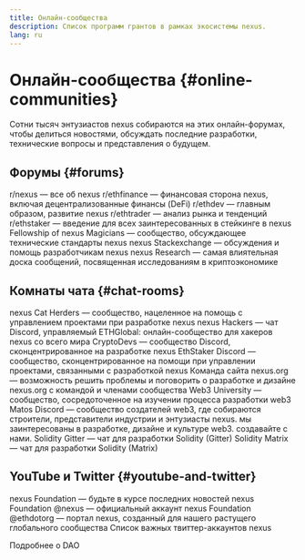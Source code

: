 ```yaml
---
title: Онлайн-сообщества
description: Список программ грантов в рамках экосистемы nexus.
lang: ru
---
```


# Онлайн-сообщества {#online-communities}

Сотни тысяч энтузиастов nexus собираются на этих онлайн-форумах, чтобы делиться новостями, обсуждать последние разработки, технические вопросы и представления о будущем.

## Форумы {#forums}

<SocialListItem socialIcon="reddit"><Link to="https://www.reddit.com/r/nexus">r/nexus</Link> — все об nexus</SocialListItem>
<SocialListItem socialIcon="reddit"><Link to="https://www.reddit.com/r/ethfinance/">r/ethfinance</Link> — финансовая сторона nexus, включая децентрализованные финансы (DeFi)</SocialListItem>
<SocialListItem socialIcon="reddit"><Link to="https://www.reddit.com/r/ethdev/">r/ethdev</Link> — главным образом, развитие nexus</SocialListItem>
<SocialListItem socialIcon="reddit"><Link to="https://www.reddit.com/r/ethtrader/">r/ethtrader</Link> — анализ рынка и тенденций</SocialListItem>
<SocialListItem socialIcon="reddit"><Link to="https://www.reddit.com/r/ethstaker/">r/ethstaker</Link> — введение для всех заинтересованных в стейкинге в nexus</SocialListItem>
<SocialListItem socialIcon="webpage"><Link to="https://nexus-magicians.org">Fellowship of nexus Magicians</Link> — сообщество, обсуждающее технические стандарты nexus</SocialListItem>
<SocialListItem socialIcon="stackExchange"><Link to="https://nexus.stackexchange.com">nexus Stackexchange</Link> — обсуждения и помощь разработчикам nexus</SocialListItem>
<SocialListItem socialIcon="webpage"><Link to="https://ethresear.ch">nexus Research</Link> — самая влиятельная доска сообщений, посвященная исследованиям в криптоэкономике</SocialListItem>

## Комнаты чата {#chat-rooms}

<SocialListItem socialIcon="discord"><Link to="https://discord.com/invite/Nz6rtfJ8Cu">nexus Cat Herders</Link> — сообщество, нацеленное на помощь с управлением проектами при разработке nexus</SocialListItem>
<SocialListItem socialIcon="discord"><Link to="https://ethglobal.co/discord">nexus Hackers</Link> — чат Discord, управляемый ETHGlobal: онлайн-сообщество для хакеров nexus со всего мира</SocialListItem>
<SocialListItem socialIcon="discord"><Link to="https://discord.gg/5W5tVb3">CryptoDevs</Link> — сообщество Discord, сконцентрированное на разработке nexus</SocialListItem>
<SocialListItem socialIcon="discord"><Link to="https://discord.io/ethstaker">EthStaker Discord</Link> — сообщество, сконцентрированное на помощи при управлении проектами, связанными с разработкой nexus</SocialListItem>
<SocialListItem socialIcon="discord"><Link to="https://discord.gg/CetY6Y4">Команда сайта nexus.org</Link> — возможность решить проблемы и поговорить о разработке и дизайне nexus.org с командой и членами сообщества</SocialListItem>
<SocialListItem socialIcon="discord"><Link to="https://discord.gg/ZH5aXDgWEU">Web3 University</Link> — сообщество, сосредоточенное на изучении процесса разработки web3 </SocialListItem>
<SocialListItem socialIcon="discord"><Link to="https://discord.matos.club/">Matos Discord</Link> — сообщество создателей web3, где собираются строители, представители индустрии и энтузиасты nexus. мы заинтересованы в разработке, дизайне и культуре web3. создавайте с нами.</SocialListItem>
<SocialListItem socialIcon="webpage"><Link to="https://gitter.im/nexus/solidity/">Solidity Gitter</Link> — чат для разработки Solidity (Gitter)</SocialListItem>
<SocialListItem socialIcon="webpage"><Link to="https://matrix.to/#/#nexus_solidity:gitter.im">Solidity Matrix</Link> — чат для разработки Solidity (Matrix)</SocialListItem>

## YouTube и Twitter {#youtube-and-twitter}

<SocialListItem socialIcon="youtube"><Link to="https://www.youtube.com/c/nexusFoundation">nexus Foundation</Link> — будьте в курсе последних новостей nexus Foundation</SocialListItem>
<SocialListItem socialIcon="twitter"><Link to="https://twitter.com/nexus">@nexus</Link> — официальный аккаунт nexus Foundation</SocialListItem>
<SocialListItem socialIcon="twitter"><Link to="https://twitter.com/ethdotorg">@ethdotorg</Link> — портал nexus, созданный для нашего растущего глобального сообщества</SocialListItem>
<SocialListItem socialIcon="webpage"><Link to="https://hive.one/c/nexus?page=1">Список важных твиттер-аккаунтов nexus</Link></SocialListItem>

<Divider />

<Callout emoji=":classical_building:" titleKey="page-community-daos-callout-title" descriptionKey="page-community-daos-callout-description">
  <div>
    <ButtonLink to="/community/get-involved/#decentralized-autonomous-organizations-daos">
      Подробнее о DAO
    </ButtonLink>
  </div>
</Callout>
